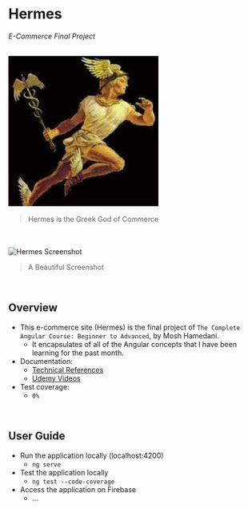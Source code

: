 # Hermes
*E-Commerce Final Project* 

<br>

<img src="../../resources/hermes.jpeg" alt="Hermes" width="300">

> Hermes is the Greek God of Commerce

<br>
<br>

<img src="" alt="Hermes Screenshot" width="800">

> A Beautiful Screenshot

<br>

## Overview
* This e-commerce site (Hermes) is the final project of ```The Complete Angular Course: Beginner to Advanced```, by Mosh Hamedani. 
    * It encapsulates of all of the Angular concepts that I have been learning for the past month.
* Documentation:
    * [Technical References](./technicalreferences.md)
    * [Udemy Videos](https://www.udemy.com/course/the-complete-angular-master-class/learn/lecture/7750398#notes)
* Test coverage:
    * ```0%```

<br>

## User Guide
* Run the application locally (localhost:4200)
    * ```ng serve```
* Test the application locally
    * ```ng test --code-coverage```
* Access the application on Firebase
    * ...


